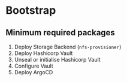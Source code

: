# Bootstrap

## Minimum required packages

1. Deploy Storage Backend (`nfs-provisioner`)
2. Deploy Hashicorp Vault
3. Unseal or initialise Hashicorp Vault
4. Configure Vault
5. Deploy ArgoCD
